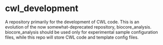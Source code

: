 # cwl_development

A repository primarily for the development of CWL code. This is an evolution of the now somewhat-deprecated repository, biocore_analysis.
biocore_analysis should be used only for experimental sample configuration files, while this repo will store CWL code and template config files.

